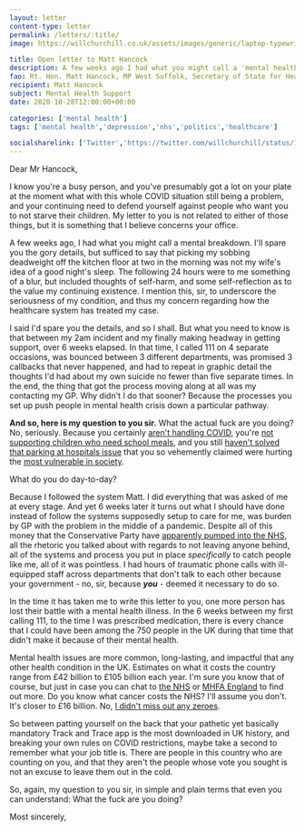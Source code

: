 ```yaml
---
layout: letter
content-type: letter
permalink: /letters/:title/
image: https://willchurchill.co.uk/assets/images/generic/laptop-typewriter.jpg

title: Open letter to Matt Hancock
description: A few weeks ago I had what you might call a 'mental health episode'. Getting help for it has not been an easy journey...
fao: Rt. Hon. Matt Hancock, MP West Suffolk, Secretary of State for Health of the United Kingdom
recipient: Matt Hancock
subject: Mental Health Support
date: 2020-10-28T12:00:00+00:00

categories: ['mental health']
tags: ['mental health','depression','nhs','politics','healthcare']

socialsharelink: ['Twitter','https://twitter.com/willchurchill/status/1321761471089573889']
---
```

Dear Mr Hancock,

I know you're a busy person, and you've presumably got a lot on your plate at the moment what with this whole COVID situation still being a problem, and your continuing need to defend yourself against people who want you to not starve their children. My letter to you is not related to either of those things, but it is something that I believe concerns your office.

A few weeks ago, I had what you might call a mental breakdown. I'll spare you the gory details, but sufficed to say that picking my sobbing deadweight off the kitchen floor at two in the morning was not my wife's idea of a good night's sleep. The following 24 hours were to me something of a blur, but included thoughts of self-harm, and some self-reflection as to the value my continuing existence. I mention this, sir, to underscore the seriousness of my condition, and thus my concern regarding how the healthcare system has treated my case.

I said I'd spare you the details, and so I shall. But what you need to know is that between my 2am incident and my finally making headway in getting support, over 6 weeks elapsed. In that time, I called 111 on 4 separate occasions, was bounced between 3 different departments, was promised 3 callbacks that never happened, and had to repeat in graphic detail the thoughts I'd had about my own suicide no fewer than five separate times. In the end, the thing that got the process moving along at all was my contacting my GP. Why didn't I do that sooner? Because the processes you set up push people in mental health crisis down a particular pathway.

**And so, here is my question to you sir.** What the actual fuck are you doing? No, seriously. Because you certainly [aren't handling COVID](https://www.bmj.com/content/369/bmj.m1932), you're [not supporting children who need school meals](https://www.theyworkforyou.com/divisions/pw-2020-10-21-154-commons), and you still [haven't solved that parking at hospitals issue](https://inews.co.uk/news/politics/matt-hancock-blocked-boris-johnsons-abolish-hospital-car-park-fees-557269) that you so vehemently claimed were hurting the [most vulnerable in society](https://twitter.com/MattHancock/status/1198540109701931008).

What do you do day-to-day?

Because I followed the system Matt. I did everything that was asked of me at every stage. And yet 6 weeks later it turns out what I should have done instead of follow the systems supposedly setup to care for me, was burden by GP with the problem in the middle of a pandemic. Despite all of this money that the Conservative Party have [apparently pumped into the NHS](https://fullfact.org/election-2019/nhs-spending-biggest-boost/), all the rhetoric you talked about with regards to not leaving anyone behind, all of the systems and process you put in place *specifically* to catch people like me, all of it was pointless. I had hours of traumatic phone calls with ill-equipped staff across departments that don't talk to each other because your government - no, sir, because ***you*** - deemed it necessary to do so.

In the time it has taken me to write this letter to you, one more person has lost their battle with a mental health illness. In the 6 weeks between my first calling 111, to the time I was prescribed medication, there is every chance that I could have been among the 750 people in the UK during that time that didn't make it because of their mental health.

Mental health issues are more common, long-lasting, and impactful that any other health condition in the UK. Estimates on what it costs the country range from £42 billion to £105 billion each year. I'm sure you know that of course, but just in case you can chat to [the NHS](https://www.networks.nhs.uk/nhs-networks/regional-mental-health-workshop-mids-east/documents/supporting-materials/nmhdu-factfile-3.pdf) or [MHFA England](https://mhfaengland.org/mhfa-centre/research-and-evaluation/mental-health-statistics/) to find out more. Do you know what cancer costs the NHS? I'll assume you don't. It's closer to £16 billion. No, [I didn't miss out any zeroes](https://www.ox.ac.uk/news/2012-11-07-cancer-costs-uk-economy-%C2%A3158bn-year#:~:text=An%20Oxford%20University%20study%20has,that%20for%20any%20other%20cancer.). 

So between patting yourself on the back that your pathetic yet basically mandatory Track and Trace app is the most downloaded in UK history, and breaking your own rules on COVID restrictions, maybe take a second to remember what your job title is. There are people in this country who are counting on you, and that they aren't the people whose vote you sought is not an excuse to leave them out in the cold.

So, again, my question to you sir, in simple and plain terms that even you can understand: What the fuck are you doing?

Most sincerely, 
